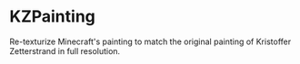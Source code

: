 # KZPainting
Re-texturize Minecraft's painting to match the original painting of Kristoffer Zetterstrand in full resolution.
